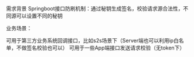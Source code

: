 需求背景
Springboot接口防刷机制：通过秘钥生成签名，校验请求源合法性，不同源可以设置不同的秘钥

业务场景：

可用于第三方业务系统回调接口，比如s2s场景下（Server端也可以利用ip白名单，不做签名校验也可以）
可用于一些App端接口发送请求校验（无token下）